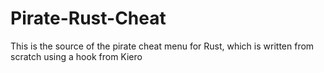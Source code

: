 # Pirate-Rust-Cheat
This is the source of the pirate cheat menu for Rust, which is written from scratch using a hook from Kiero
